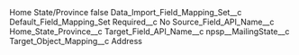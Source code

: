 <?xml version="1.0" encoding="UTF-8"?>
<CustomMetadata xmlns="http://soap.sforce.com/2006/04/metadata" xmlns:xsi="http://www.w3.org/2001/XMLSchema-instance" xmlns:xsd="http://www.w3.org/2001/XMLSchema">
    <label>Home State/Province</label>
    <protected>false</protected>
    <values>
        <field>Data_Import_Field_Mapping_Set__c</field>
        <value xsi:type="xsd:string">Default_Field_Mapping_Set</value>
    </values>
    <values>
        <field>Required__c</field>
        <value xsi:type="xsd:string">No</value>
    </values>
    <values>
        <field>Source_Field_API_Name__c</field>
        <value xsi:type="xsd:string">Home_State_Province__c</value>
    </values>
    <values>
        <field>Target_Field_API_Name__c</field>
        <value xsi:type="xsd:string">npsp__MailingState__c</value>
    </values>
    <values>
        <field>Target_Object_Mapping__c</field>
        <value xsi:type="xsd:string">Address</value>
    </values>
</CustomMetadata>
